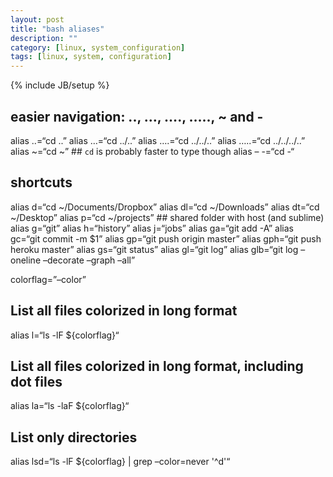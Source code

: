 ```yaml
---
layout: post
title: "bash aliases"
description: ""
category: [linux, system_configuration]
tags: [linux, system, configuration]
---
```

{% include JB/setup %}

## easier navigation: .., …, …., ….., ~ and -
alias ..=“cd ..”
alias …=“cd ../..”
alias ….=“cd ../../..”
alias …..=“cd ../../../..”
alias ~=“cd ~” ## `cd` is probably faster to type though
alias – -=“cd -“

## shortcuts
alias d=“cd ~/Documents/Dropbox”
alias dl=“cd ~/Downloads”
alias dt=“cd ~/Desktop”
alias p=“cd ~/projects” ## shared folder with host (and sublime)
alias g=“git”
alias h=“history”
alias j=“jobs”
alias ga=“git add -A”
alias gc=“git commit -m $1”
alias gp=“git push origin master”
alias gph=“git push heroku master”
alias gs=“git status”
alias gl=“git log”
alias glb=“git log –oneline –decorate –graph –all”

colorflag=”–color”
## List all files colorized in long format
alias l=“ls -lF ${colorflag}“

## List all files colorized in long format, including dot files
alias la=“ls -laF ${colorflag}“

## List only directories
alias lsd=“ls -lF ${colorflag} | grep –color=never '^d'“
